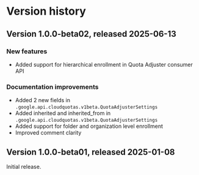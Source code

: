 # Version history

## Version 1.0.0-beta02, released 2025-06-13

### New features

- Added support for hierarchical enrollment in Quota Adjuster consumer API

### Documentation improvements

- Added 2 new fields in `.google.api.cloudquotas.v1beta.QuotaAdjusterSettings`
- Added inherited and inherited_from in `.google.api.cloudquotas.v1beta.QuotaAdjusterSettings`
- Added support for folder and organization level enrollment
- Improved comment clarity

## Version 1.0.0-beta01, released 2025-01-08

Initial release.
